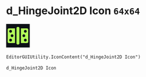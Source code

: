 # d_HingeJoint2D Icon `64x64`
<img src="/img/d_HingeJoint2D%20Icon.png" width=64 height=64>

``` CSharp
EditorGUIUtility.IconContent("d_HingeJoint2D Icon")
```
```
d_HingeJoint2D Icon
```
